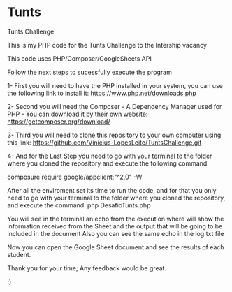 # Tunts
 Tunts Challenge

This is my PHP code for the Tunts Challenge to the Intership vacancy

This code uses PHP/Composer/GoogleSheets API


Follow the next steps to sucessfully execute the program

1- First you will need to have the PHP installed in your system, you can use the following link to install it: https://www.php.net/downloads.php

2- Second you will need the Composer - A Dependency Manager used for PHP - You can download it by their own website: https://getcomposer.org/download/

3- Third you will need to clone this repository to your own computer using this link: https://github.com/Vinicius-LopesLeite/TuntsChallenge.git

4- And for the Last Step you need to go with your terminal to the folder where you cloned the repository and execute the following command:   

composure require google/appclient:"^2.0" -W
       
       
       
After all the enviroment set its time to run the code, and for that you only need to go with your terminal to the folder where you cloned the repository, and execute the command: 
php DesafioTunts.php
 
 You will see in the terminal an echo from the execution where will show the information received from the Sheet and the output that will be going to be included in the document
 Also you can see the same echo in the log.txt file
 
 Now you can open the Google Sheet document and see the results of each student.
 
 Thank you for your time;
 Any feedback would be great.
 
 :)
 
